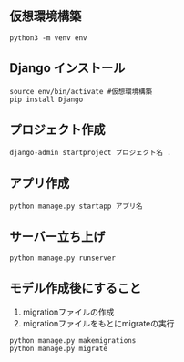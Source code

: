 ## 仮想環境構築
```
python3 -m venv env
```
## Django インストール
```
source env/bin/activate #仮想環境構築
pip install Django
```

## プロジェクト作成
```
django-admin startproject プロジェクト名 .
```

## アプリ作成
```
python manage.py startapp アプリ名
```

## サーバー立ち上げ
```
python manage.py runserver
```

## モデル作成後にすること
1. migrationファイルの作成
2. migrationファイルをもとにmigrateの実行
```
python manage.py makemigrations 
python manage.py migrate
```